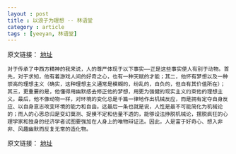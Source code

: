 ```yaml
---
layout : post
title : 以浪子为理想 -- 林语堂
category : article
tags : [yeeyan, 林语堂]
---
```


原文链接： [地址](http://select.yeeyan.org/view/119281/328999)
	
	对于传承了中西方精神的我来说，人的尊严体现于以下事实——正是这些事实使人有别于动物。首先，对于求知，他有着游戏人间的好奇之心，也有一种天赋的才能；其二，他怀有梦想以及一种崇高的理想主义（确实，这种理想主义通常是模糊的，纷乱的，自负的，但自有其价值所在）；其三，更重要的是，他懂得用幽默感去修正他的梦想，用更为强健的现实主义约束他的理想主义。最后，他不像动物一样，对环境的变化总是千篇一律地作出机械反应，而是拥有定夺自身反应、以自身意志改变环境的能力和自由。这最后一条也就是说，人性是最不可能简化为机械论的；而人的心思总归是变幻莫测、捉摸不定和估量不透的，能够设法挣脱机械论，摆脱疯狂的心理学家和独身的经济学者试图要强加在人身上的唯物辩证法。因此，人是富于好奇心、想入非非、风趣幽默而反复无常的造化物。

原文链接： [地址](http://select.yeeyan.org/view/119281/328999)